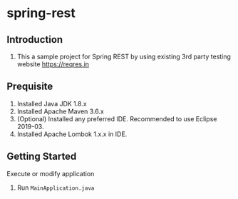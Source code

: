 # spring-rest

## Introduction 
1. This a sample project for Spring REST by using existing 3rd party testing website https://reqres.in

## Prequisite 
1. Installed Java JDK 1.8.x
2. Installed Apache Maven 3.6.x
3. (Optional) Installed any preferred IDE. Recommended to use Eclipse 2019-03.
4. Installed Apache Lombok 1.x.x in IDE.

## Getting Started 

Execute or modify application
1. Run `MainApplication.java`
